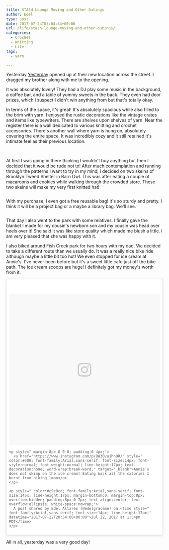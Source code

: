 ```yaml
---
title: STASH Lounge Moving and Other Outings
author: Edel
type: post
date: 2017-07-24T03:04:34+00:00
url: /life/stash-lounge-moving-and-other-outings/
categories:
  - Crochet
  - Knitting
  - Life
tags:
  - yarn

---
```

Yesterday [Yesterday][1] opened up at their new location across the street. I dragged my brother along with me to the opening.

It was absolutely lovely! They had a DJ play some music in the background, a coffee bar, and a table of yummy sweets in the back. They even had door prizes, which I suspect I didn't win anything from but that's totally okay.

In terms of the space, it's great! It's absolutely spacious while also filled to the brim with yarn. I enjoyed the rustic decorations like the vintage crates and items like typewriters. There are shelves upon shelves of yarn. Near the register there is a wall dedicated to various knitting and crochet accessories. There's another wall where yarn is hung on, absolutely covering the entire space. It was incredibly cozy and it still retained it's intimate feel as their previous location.

<img data-attachment-id="613" data-permalink="http://edelgrace.me/blog/life/stash-lounge-moving-and-other-outings/attachment/20170722_104234/" data-orig-file="https://i0.wp.com/edelgrace.me/blog/wp-content/uploads/2017/07/20170722_104234.jpg?fit=1000%2C563" data-orig-size="1000,563" data-comments-opened="1" data-image-meta="{&quot;aperture&quot;:&quot;2.4&quot;,&quot;credit&quot;:&quot;&quot;,&quot;camera&quot;:&quot;LG-K210&quot;,&quot;caption&quot;:&quot;&quot;,&quot;created_timestamp&quot;:&quot;1500720153&quot;,&quot;copyright&quot;:&quot;&quot;,&quot;focal_length&quot;:&quot;3.18&quot;,&quot;iso&quot;:&quot;50&quot;,&quot;shutter_speed&quot;:&quot;0.0017699115044248&quot;,&quot;title&quot;:&quot;&quot;,&quot;orientation&quot;:&quot;1&quot;}" data-image-title="20170722_104234" data-image-description="" data-medium-file="https://i0.wp.com/edelgrace.me/blog/wp-content/uploads/2017/07/20170722_104234.jpg?fit=300%2C169" data-large-file="https://i0.wp.com/edelgrace.me/blog/wp-content/uploads/2017/07/20170722_104234.jpg?fit=663%2C373" src="https://i0.wp.com/edelgrace.me/blog/wp-content/uploads/2017/07/20170722_104234.jpg?resize=663%2C373" alt="" class="aligncenter size-large wp-image-613" srcset="https://i0.wp.com/edelgrace.me/blog/wp-content/uploads/2017/07/20170722_104234.jpg?w=1000 1000w, https://i0.wp.com/edelgrace.me/blog/wp-content/uploads/2017/07/20170722_104234.jpg?resize=300%2C169 300w, https://i0.wp.com/edelgrace.me/blog/wp-content/uploads/2017/07/20170722_104234.jpg?resize=768%2C432 768w, https://i0.wp.com/edelgrace.me/blog/wp-content/uploads/2017/07/20170722_104234.jpg?resize=982%2C553 982w, https://i0.wp.com/edelgrace.me/blog/wp-content/uploads/2017/07/20170722_104234.jpg?resize=400%2C225 400w" sizes="(max-width: 663px) 100vw, 663px" data-recalc-dims="1" />

<img data-attachment-id="614" data-permalink="http://edelgrace.me/blog/life/stash-lounge-moving-and-other-outings/attachment/20170722_103054/" data-orig-file="https://i2.wp.com/edelgrace.me/blog/wp-content/uploads/2017/07/20170722_103054.jpg?fit=1000%2C563" data-orig-size="1000,563" data-comments-opened="1" data-image-meta="{&quot;aperture&quot;:&quot;2.4&quot;,&quot;credit&quot;:&quot;&quot;,&quot;camera&quot;:&quot;LG-K210&quot;,&quot;caption&quot;:&quot;&quot;,&quot;created_timestamp&quot;:&quot;1500719453&quot;,&quot;copyright&quot;:&quot;&quot;,&quot;focal_length&quot;:&quot;3.18&quot;,&quot;iso&quot;:&quot;50&quot;,&quot;shutter_speed&quot;:&quot;0.0043290043290043&quot;,&quot;title&quot;:&quot;&quot;,&quot;orientation&quot;:&quot;1&quot;}" data-image-title="20170722_103054" data-image-description="" data-medium-file="https://i2.wp.com/edelgrace.me/blog/wp-content/uploads/2017/07/20170722_103054.jpg?fit=300%2C169" data-large-file="https://i2.wp.com/edelgrace.me/blog/wp-content/uploads/2017/07/20170722_103054.jpg?fit=663%2C373" src="https://i2.wp.com/edelgrace.me/blog/wp-content/uploads/2017/07/20170722_103054.jpg?resize=663%2C373" alt="" class="aligncenter size-large wp-image-614" srcset="https://i2.wp.com/edelgrace.me/blog/wp-content/uploads/2017/07/20170722_103054.jpg?w=1000 1000w, https://i2.wp.com/edelgrace.me/blog/wp-content/uploads/2017/07/20170722_103054.jpg?resize=300%2C169 300w, https://i2.wp.com/edelgrace.me/blog/wp-content/uploads/2017/07/20170722_103054.jpg?resize=768%2C432 768w, https://i2.wp.com/edelgrace.me/blog/wp-content/uploads/2017/07/20170722_103054.jpg?resize=982%2C553 982w, https://i2.wp.com/edelgrace.me/blog/wp-content/uploads/2017/07/20170722_103054.jpg?resize=400%2C225 400w" sizes="(max-width: 663px) 100vw, 663px" data-recalc-dims="1" />

At first I was going in there thinking I wouldn't buy anything but then I decided that it would be rude not to! After much contemplation and running through the patterns I want to try in my mind, I decided on two skeins of Brooklyn Tweed Shelter in Barn Owl. This was after eating a couple of macaroons and cookies while walking through the crowded store. These two skeins will make my very first knitted hat!

<img data-attachment-id="611" data-permalink="http://edelgrace.me/blog/life/stash-lounge-moving-and-other-outings/attachment/20170723_074009/" data-orig-file="https://i2.wp.com/edelgrace.me/blog/wp-content/uploads/2017/07/20170723_074009.jpg?fit=1000%2C563" data-orig-size="1000,563" data-comments-opened="1" data-image-meta="{&quot;aperture&quot;:&quot;2.4&quot;,&quot;credit&quot;:&quot;&quot;,&quot;camera&quot;:&quot;LG-K210&quot;,&quot;caption&quot;:&quot;&quot;,&quot;created_timestamp&quot;:&quot;1500795609&quot;,&quot;copyright&quot;:&quot;&quot;,&quot;focal_length&quot;:&quot;3.18&quot;,&quot;iso&quot;:&quot;100&quot;,&quot;shutter_speed&quot;:&quot;0.033333333333333&quot;,&quot;title&quot;:&quot;&quot;,&quot;orientation&quot;:&quot;1&quot;}" data-image-title="20170723_074009" data-image-description="" data-medium-file="https://i2.wp.com/edelgrace.me/blog/wp-content/uploads/2017/07/20170723_074009.jpg?fit=300%2C169" data-large-file="https://i2.wp.com/edelgrace.me/blog/wp-content/uploads/2017/07/20170723_074009.jpg?fit=663%2C373" src="https://i2.wp.com/edelgrace.me/blog/wp-content/uploads/2017/07/20170723_074009.jpg?resize=663%2C373" alt="" class="aligncenter size-full wp-image-611" srcset="https://i2.wp.com/edelgrace.me/blog/wp-content/uploads/2017/07/20170723_074009.jpg?w=1000 1000w, https://i2.wp.com/edelgrace.me/blog/wp-content/uploads/2017/07/20170723_074009.jpg?resize=300%2C169 300w, https://i2.wp.com/edelgrace.me/blog/wp-content/uploads/2017/07/20170723_074009.jpg?resize=768%2C432 768w, https://i2.wp.com/edelgrace.me/blog/wp-content/uploads/2017/07/20170723_074009.jpg?resize=982%2C553 982w, https://i2.wp.com/edelgrace.me/blog/wp-content/uploads/2017/07/20170723_074009.jpg?resize=400%2C225 400w" sizes="(max-width: 663px) 100vw, 663px" data-recalc-dims="1" />

With my purchase, I even got a free reusable bag! It's so sturdy and pretty. I think it will be a project bag or a maybe a library bag. We'll see.

<img data-attachment-id="612" data-permalink="http://edelgrace.me/blog/life/stash-lounge-moving-and-other-outings/attachment/20170723_073921/" data-orig-file="https://i2.wp.com/edelgrace.me/blog/wp-content/uploads/2017/07/20170723_073921.jpg?fit=1000%2C563" data-orig-size="1000,563" data-comments-opened="1" data-image-meta="{&quot;aperture&quot;:&quot;2.4&quot;,&quot;credit&quot;:&quot;&quot;,&quot;camera&quot;:&quot;LG-K210&quot;,&quot;caption&quot;:&quot;&quot;,&quot;created_timestamp&quot;:&quot;1500795561&quot;,&quot;copyright&quot;:&quot;&quot;,&quot;focal_length&quot;:&quot;3.18&quot;,&quot;iso&quot;:&quot;100&quot;,&quot;shutter_speed&quot;:&quot;0.041666666666667&quot;,&quot;title&quot;:&quot;&quot;,&quot;orientation&quot;:&quot;1&quot;}" data-image-title="20170723_073921" data-image-description="" data-medium-file="https://i2.wp.com/edelgrace.me/blog/wp-content/uploads/2017/07/20170723_073921.jpg?fit=300%2C169" data-large-file="https://i2.wp.com/edelgrace.me/blog/wp-content/uploads/2017/07/20170723_073921.jpg?fit=663%2C373" src="https://i2.wp.com/edelgrace.me/blog/wp-content/uploads/2017/07/20170723_073921.jpg?resize=663%2C373" alt="" class="aligncenter size-large wp-image-612" srcset="https://i2.wp.com/edelgrace.me/blog/wp-content/uploads/2017/07/20170723_073921.jpg?w=1000 1000w, https://i2.wp.com/edelgrace.me/blog/wp-content/uploads/2017/07/20170723_073921.jpg?resize=300%2C169 300w, https://i2.wp.com/edelgrace.me/blog/wp-content/uploads/2017/07/20170723_073921.jpg?resize=768%2C432 768w, https://i2.wp.com/edelgrace.me/blog/wp-content/uploads/2017/07/20170723_073921.jpg?resize=982%2C553 982w, https://i2.wp.com/edelgrace.me/blog/wp-content/uploads/2017/07/20170723_073921.jpg?resize=400%2C225 400w" sizes="(max-width: 663px) 100vw, 663px" data-recalc-dims="1" />

That day I also went to the park with some relatives. I finally gave the blanket I made for my cousin's newborn son and my cousin was head over heels over it! She said it was like store quality which made me blush a little. I am very pleased that she was happy with it.

I also biked around Fish Creek park for two hours with my dad. We decided to take a different route than we usually do. It was a really nice bike ride although maybe a little bit too hot! We even stopped for ice cream at Annie's. I've never been before but it's a sweet little cafe just off the bike path. The ice cream scoops are huge! I definitely got my money's worth from it.

<blockquote class="instagram-media" data-instgrm-captioned data-instgrm-version="7" style=" background:#FFF; border:0; border-radius:3px; box-shadow:0 0 1px 0 rgba(0,0,0,0.5),0 1px 10px 0 rgba(0,0,0,0.15); margin: 1px; max-width:658px; padding:0; width:99.375%; width:-webkit-calc(100% - 2px); width:calc(100% - 2px);">
  <div style="padding:8px;">
    <div style=" background:#F8F8F8; line-height:0; margin-top:40px; padding:50.0% 0; text-align:center; width:100%;">
      <div style=" background:url(data:image/png;base64,iVBORw0KGgoAAAANSUhEUgAAACwAAAAsCAMAAAApWqozAAAABGdBTUEAALGPC/xhBQAAAAFzUkdCAK7OHOkAAAAMUExURczMzPf399fX1+bm5mzY9AMAAADiSURBVDjLvZXbEsMgCES5/P8/t9FuRVCRmU73JWlzosgSIIZURCjo/ad+EQJJB4Hv8BFt+IDpQoCx1wjOSBFhh2XssxEIYn3ulI/6MNReE07UIWJEv8UEOWDS88LY97kqyTliJKKtuYBbruAyVh5wOHiXmpi5we58Ek028czwyuQdLKPG1Bkb4NnM+VeAnfHqn1k4+GPT6uGQcvu2h2OVuIf/gWUFyy8OWEpdyZSa3aVCqpVoVvzZZ2VTnn2wU8qzVjDDetO90GSy9mVLqtgYSy231MxrY6I2gGqjrTY0L8fxCxfCBbhWrsYYAAAAAElFTkSuQmCC); display:block; height:44px; margin:0 auto -44px; position:relative; top:-22px; width:44px;">
      </div>
    </div>
    
    <p style=" margin:8px 0 0 0; padding:0 4px;">
      <a href="https://www.instagram.com/p/BW3Ovujhh9R/" style=" color:#000; font-family:Arial,sans-serif; font-size:14px; font-style:normal; font-weight:normal; line-height:17px; text-decoration:none; word-wrap:break-word;" target="_blank">Annie's does not skimp on the ice cream! Eating back all the calories I burnt from biking lmao</a>
    </p>
    
    <p style=" color:#c9c8cd; font-family:Arial,sans-serif; font-size:14px; line-height:17px; margin-bottom:0; margin-top:8px; overflow:hidden; padding:8px 0 7px; text-align:center; text-overflow:ellipsis; white-space:nowrap;">
      A post shared by Edel Altares (@edelgraceme) on <time style=" font-family:Arial,sans-serif; font-size:14px; line-height:17px;" datetime="2017-07-22T20:54:00+00:00">Jul 22, 2017 at 1:54pm PDT</time>
    </p>
  </div>
</blockquote>



All in all, yesterday was a very good day!

 [1]: http://stashlounge.com/